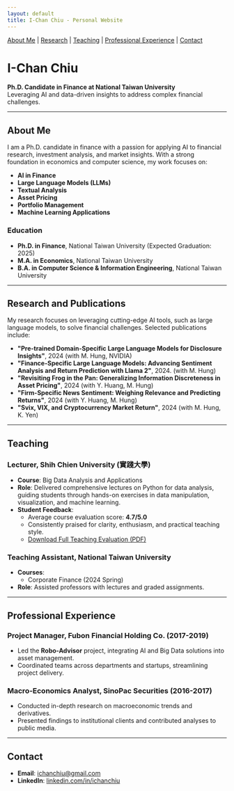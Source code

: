```yaml
---
layout: default
title: I-Chan Chiu - Personal Website
---
```


[About Me](#about-me) | [Research](#research-and-publications) | [Teaching](#teaching) | [Professional Experience](#professional-experience) | [Contact](#contact)

# I-Chan Chiu  
**Ph.D. Candidate in Finance at National Taiwan University**  
Leveraging AI and data-driven insights to address complex financial challenges.

---

## About Me
I am a Ph.D. candidate in finance with a passion for applying AI to financial research, investment analysis, and market insights. With a strong foundation in economics and computer science, my work focuses on:
- **AI in Finance**
- **Large Language Models (LLMs)**
- **Textual Analysis**
- **Asset Pricing**
- **Portfolio Management**
- **Machine Learning Applications**

### **Education**
- **Ph.D. in Finance**, National Taiwan University (Expected Graduation: 2025)  
- **M.A. in Economics**, National Taiwan University  
- **B.A. in Computer Science & Information Engineering**, National Taiwan University  

---

## Research and Publications
My research focuses on leveraging cutting-edge AI tools, such as large language models, to solve financial challenges. Selected publications include:
- **"Pre-trained Domain-Specific Large Language Models for Disclosure Insights"**, 2024 (with M. Hung, NVIDIA)  
- **"Finance-Specific Large Language Models: Advancing Sentiment Analysis and Return Prediction with Llama 2"**, 2024. (with M. Hung)  
- **"Revisiting Frog in the Pan: Generalizing Information Discreteness in Asset Pricing"**, 2024 (with Y. Huang, M. Hung)  
- **"Firm-Specific News Sentiment: Weighing Relevance and Predicting Returns"**, 2024 (with Y. Huang, M. Hung)  
- **"Svix, VIX, and Cryptocurrency Market Return"**, 2024 (with M. Hung, K. Yen)  

---

## Teaching
### **Lecturer, Shih Chien University (實踐大學)**  
- **Course**: Big Data Analysis and Applications  
- **Role**: Delivered comprehensive lectures on Python for data analysis, guiding students through hands-on exercises in data manipulation, visualization, and machine learning.  
- **Student Feedback**:  
  - Average course evaluation score: **4.7/5.0**  
  - Consistently praised for clarity, enthusiasm, and practical teaching style.  
  - [Download Full Teaching Evaluation (PDF)](ShihChienEval.pdf)  

### **Teaching Assistant, National Taiwan University**  
- **Courses**:  
  - Corporate Finance (2024 Spring)    
- **Role**: Assisted professors with lectures and graded assignments.

---

## Professional Experience
### **Project Manager, Fubon Financial Holding Co. (2017-2019)**  
- Led the **Robo-Advisor** project, integrating AI and Big Data solutions into asset management.  
- Coordinated teams across departments and startups, streamlining project delivery.  

### **Macro-Economics Analyst, SinoPac Securities (2016-2017)**  
- Conducted in-depth research on macroeconomic trends and derivatives.  
- Presented findings to institutional clients and contributed analyses to public media.  

---

## Contact
- **Email**: ichanchiu@gmail.com  
- **LinkedIn**: [linkedin.com/in/ichanchiu](https://linkedin.com/in/ichanchiu)

